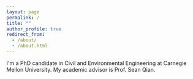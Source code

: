 ```yaml
---
layout: page
permalink: /
title: ""
author_profile: true
redirect_from: 
  - /about/
  - /about.html
---
```

I'm a PhD candidate in Civil and Environmental Engineering at Carnegie Mellon University. My academic advisor is Prof. Sean Qian.  

